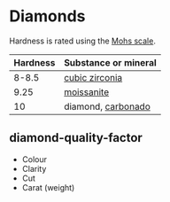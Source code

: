 # Diamonds

Hardness is rated using the [Mohs scale](https://en.wikipedia.org/wiki/Mohs_scale_of_mineral_hardness).

| Hardness | Substance or mineral |
|---|---|
| 8-8.5 | [cubic zirconia](https://en.wikipedia.org/wiki/Cubic_zirconia)
| 9.25 | [moissanite](https://en.wikipedia.org/wiki/Moissanite)
| 10 | diamond, [carbonado](https://en.wikipedia.org/wiki/Carbonado) |


## diamond-quality-factor
- Colour
- Clarity
- Cut
- Carat (weight)
